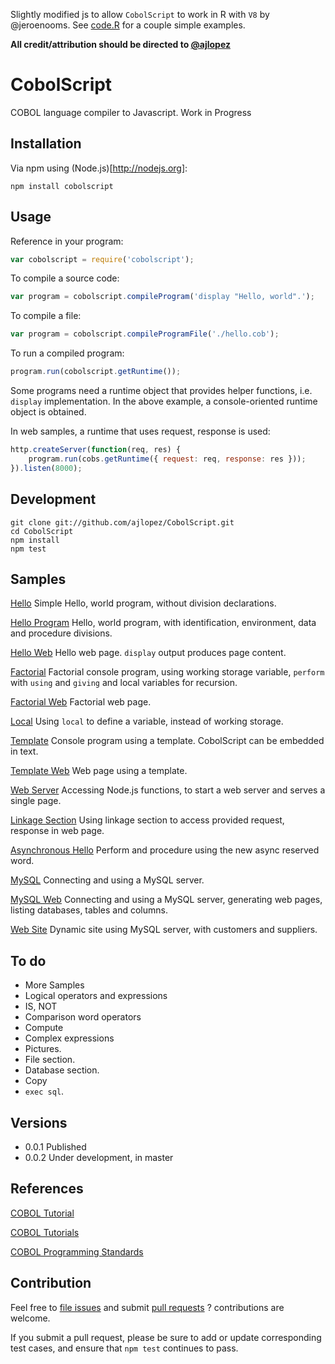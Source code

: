 Slightly modified js to allow `CobolScript` to work in R with `V8` by @jeroenooms.  See [code.R](https://github.com/timelyportfolio/CobolScript/blob/gh-pages/code.R) for a couple simple examples.


**All credit/attribution should be directed to [@ajlopez](https://github.com/ajlopez/CobolScript)**

# CobolScript

COBOL language compiler to Javascript. Work in Progress

## Installation

Via npm using (Node.js)[http://nodejs.org]:
```
npm install cobolscript
```

## Usage

Reference in your program:
```js
var cobolscript = require('cobolscript');
```

To compile a source code:
```js
var program = cobolscript.compileProgram('display "Hello, world".');
```

To compile a file:
```js
var program = cobolscript.compileProgramFile('./hello.cob');
```

To run a compiled program:
```js
program.run(cobolscript.getRuntime());
```

Some programs need a runtime object that provides helper functions, i.e. `display` implementation. In the above example, a console-oriented runtime
object is obtained. 

In web samples, a runtime that uses request, response is used:
```js
http.createServer(function(req, res) {
    program.run(cobs.getRuntime({ request: req, response: res }));
}).listen(8000);
```

## Development

```
git clone git://github.com/ajlopez/CobolScript.git
cd CobolScript
npm install
npm test
```

## Samples

[Hello](https://github.com/ajlopez/CobolScript/tree/master/samples/hello) Simple Hello, world program, without division declarations.

[Hello Program](https://github.com/ajlopez/CobolScript/tree/master/samples/hellopgm) Hello, world program, with identification, environment, data and procedure divisions.

[Hello Web](https://github.com/ajlopez/CobolScript/tree/master/samples/helloweb) Hello web page. `display` output produces page content.

[Factorial](https://github.com/ajlopez/CobolScript/tree/master/samples/factorial) Factorial console program, using working storage variable, `perform` with `using` and `giving` and local variables for recursion.

[Factorial Web](https://github.com/ajlopez/CobolScript/tree/master/samples/factorialweb) Factorial web page.

[Local](https://github.com/ajlopez/CobolScript/tree/master/samples/local) Using `local` to define a variable, instead of working storage.

[Template](https://github.com/ajlopez/CobolScript/tree/master/samples/template) Console program using a template. CobolScript can be embedded in text.

[Template Web](https://github.com/ajlopez/CobolScript/tree/master/samples/templateweb) Web page using a template.

[Web Server](https://github.com/ajlopez/CobolScript/tree/master/samples/webserver) Accessing Node.js functions, to start a web server and serves a single page.

[Linkage Section](https://github.com/ajlopez/CobolScript/tree/master/samples/linkage) Using linkage section to access provided request, response in web page.

[Asynchronous Hello](https://github.com/ajlopez/CobolScript/tree/master/samples/helloasync) Perform and procedure using the new async reserved word.

[MySQL](https://github.com/ajlopez/CobolScript/tree/master/samples/mysql) Connecting and using a MySQL server.

[MySQL Web](https://github.com/ajlopez/CobolScript/tree/master/samples/mysqlweb) Connecting and using a MySQL server, generating web pages, listing databases, tables and columns.

[Web Site](https://github.com/ajlopez/CobolScript/tree/master/samples/website) Dynamic site using MySQL server, with customers and suppliers.

## To do

- More Samples
- Logical operators and expressions
- IS, NOT
- Comparison word operators
- Compute
- Complex expressions
- Pictures.
- File section.
- Database section.
- Copy
- `exec sql`.

## Versions

- 0.0.1 Published
- 0.0.2 Under development, in master

## References

[COBOL Tutorial](http://www.mainframegurukul.com/tutorials/programming/cobol/cobol-tutorial.html)

[COBOL Tutorials](http://www.mainframetutorials.com/programming/programming.cobol.html)

[COBOL Programming Standards](http://www.tonymarston.net/cobol/cobolstandards.html)

## Contribution

Feel free to [file issues](https://github.com/ajlopez/CobolScript) and submit
[pull requests](https://github.com/ajlopez/CobolScript/pulls) ? contributions are
welcome.

If you submit a pull request, please be sure to add or update corresponding
test cases, and ensure that `npm test` continues to pass.

